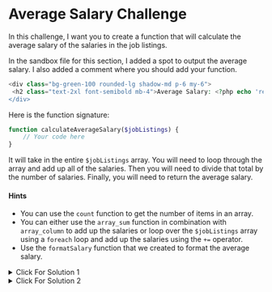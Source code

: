 # Average Salary Challenge

In this challenge, I want you to create a function that will calculate the average salary of the salaries in the job listings.

In the sandbox file for this section, I added a spot to output the average salary. I also added a comment where you should add your function.

```php
<div class="bg-green-100 rounded-lg shadow-md p-6 my-6">
 <h2 class="text-2xl font-semibold mb-4">Average Salary: <?php echo 'replace with your function call  ?></h2>
</div>
```

Here is the function signature:

```php
function calculateAverageSalary($jobListings) {
    // Your code here
}
```

It will take in the entire `$jobListings` array. You will need to loop through the array and add up all of the salaries. Then you will need to divide that total by the number of salaries. Finally, you will need to return the average salary.

#### Hints

- You can use the `count` function to get the number of items in an array.
- You can either use the `array_sum` function in combination with `array_column` to add up the salaries or loop over the `$jobListings` array using a `foreach` loop and add up the salaries using the `+=` operator.
- Use the `formatSalary` function that we created to format the average salary.

<details>
<summary>Click For Solution 1</summary>

```php
function calculateAverageSalary($jobListings) {
  $totalSalary = 0;
  $count = count($jobListings);

  // Calculate the total salary
  foreach ($jobListings as $job) {
      $totalSalary += $job['salary'];
  }

  // Calculate the average salary
  $averageSalary = ($count > 0) ? $totalSalary / $count : 0;

  return formatSalary($averageSalary);
}
```

#### Explanation

- We initialize a `$totalSalary` variable to 0.
- We get the number of items in the `$jobListings` array using the `count` function and store it in a `$count` variable.
- We loop over the `$jobListings` array using a `foreach` loop.
- We add the salary of each job to the `$totalSalary` variable using the `+=` operator.
- We calculate the average salary by dividing the `$totalSalary` by the `$count` variable.
- We return the average salary using the `formatSalary` function.

</details>

<details>
<summary>Click For Solution 2</summary>

```php
function calculateAverageSalary($jobListings) {
  $salaries = array_column($jobListings, 'salary');
  $totalSalary = array_sum($salaries);
  $count = count($jobListings);

  // Calculate the average salary
  $averageSalary = ($count > 0) ? $totalSalary / $count : 0;

  return formatSalary($averageSalary);
}
```

#### Explanation

- We use the `array_column` function to get an array of all of the salaries.
- We use the `array_sum` function to add up all of the salaries.
- We get the number of items in the `$jobListings` array using the `count` function and store it in a `$count` variable.
- We calculate the average salary by dividing the `$totalSalary` by the `$count` variable.
- We return the average salary using the `formatSalary` function.

</details>
